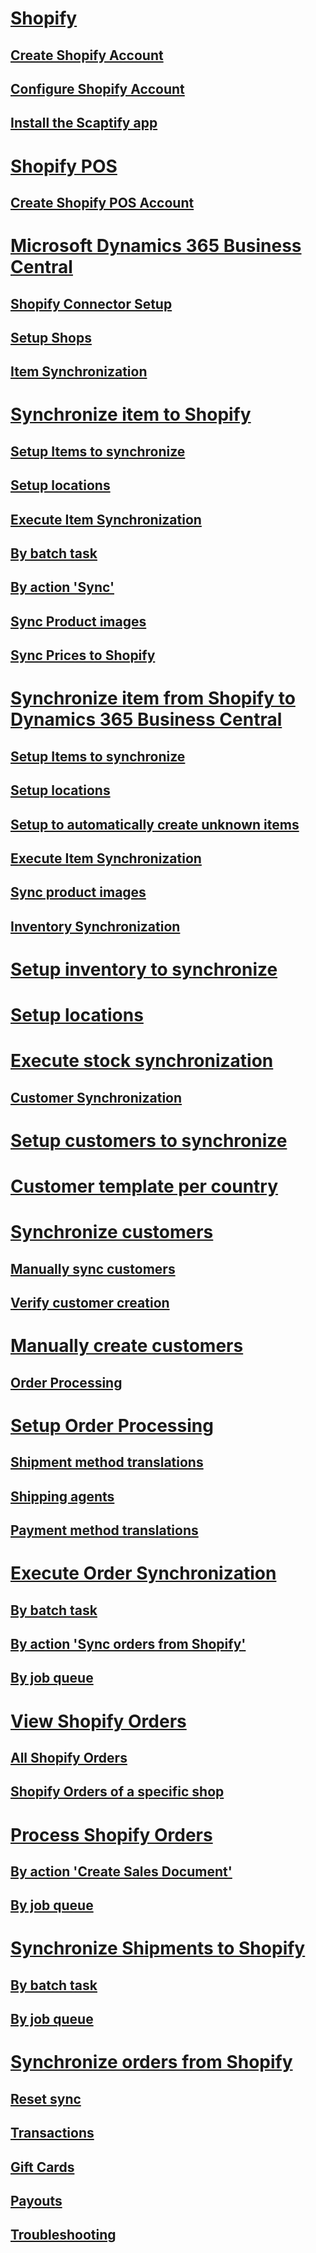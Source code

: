 ﻿# [Shopify](shopify.md)
## [Create Shopify Account](shopify.md#create-shopify-account)
## [Configure Shopify Account](shopify.md#configure-shopify-account)
## [Install the Scaptify app](shopify.md#install-the-scaptify-app)
# [Shopify POS](shopify-pos.md)
## [Create Shopify POS Account](shopify-pos.md#create-shopify-pos-account)
# [Microsoft Dynamics 365 Business Central](microsoft-dynamics-365-business-central.md)
## [Shopify Connector Setup](microsoft-dynamics-365-business-central.md#shopify-connector-setup)
## [Setup Shops](microsoft-dynamics-365-business-central.md#setup-shops)
## [Item Synchronization](microsoft-dynamics-365-business-central.md#item-synchronization)
# [Synchronize item to Shopify](synchronize-item-to-shopify.md)
## [Setup Items to synchronize](synchronize-item-to-shopify.md#setup-items-to-synchronize)
## [Setup locations](synchronize-item-to-shopify.md#setup-locations)
## [Execute Item Synchronization](synchronize-item-to-shopify.md#execute-item-synchronization)
## [By batch task](synchronize-item-to-shopify.md#by-batch-task)
## [By action 'Sync'](synchronize-item-to-shopify.md#by-action-sync)
## [Sync Product images](synchronize-item-to-shopify.md#sync-product-images)
## [Sync Prices to Shopify](synchronize-item-to-shopify.md#sync-prices-to-shopify)
# [Synchronize item from Shopify to Dynamics 365 Business Central](synchronize-item-from-shopify-to-dynamics-365-business-central.md)
## [Setup Items to synchronize](synchronize-item-from-shopify-to-dynamics-365-business-central.md#setup-items-to-synchronize)
## [Setup locations](synchronize-item-from-shopify-to-dynamics-365-business-central.md#setup-locations)
## [Setup to automatically create unknown items](synchronize-item-from-shopify-to-dynamics-365-business-central.md#setup-to-automatically-create-unknown-items)
## [Execute Item Synchronization](synchronize-item-from-shopify-to-dynamics-365-business-central.md#execute-item-synchronization)
## [Sync product images](synchronize-item-from-shopify-to-dynamics-365-business-central.md#sync-product-images)
## [Inventory Synchronization](synchronize-item-from-shopify-to-dynamics-365-business-central.md#inventory-synchronization)
# [Setup inventory to synchronize](setup-inventory-to-synchronize.md)
# [Setup locations](setup-locations.md)
# [Execute stock synchronization](execute-stock-synchronization.md)
## [Customer Synchronization](execute-stock-synchronization.md#customer-synchronization)
# [Setup customers to synchronize](setup-customers-to-synchronize.md)
# [Customer template per country](customer-template-per-country.md)
# [Synchronize customers](synchronize-customers.md)
## [Manually sync customers](synchronize-customers.md#manually-sync-customers)
## [Verify customer creation](synchronize-customers.md#verify-customer-creation)
# [Manually create customers](manually-create-customers.md)
## [Order Processing](manually-create-customers.md#order-processing)
# [Setup Order Processing](setup-order-processing.md)
## [Shipment method translations](setup-order-processing.md#shipment-method-translations)
## [Shipping agents](setup-order-processing.md#shipping-agents)
## [Payment method translations](setup-order-processing.md#payment-method-translations)
# [Execute Order Synchronization](execute-order-synchronization.md)
## [By batch task](execute-order-synchronization.md#by-batch-task)
## [By action 'Sync orders from Shopify'](execute-order-synchronization.md#by-action-sync-orders-from-shopify)
## [By job queue](execute-order-synchronization.md#by-job-queue)
# [View Shopify Orders](view-shopify-orders.md)
## [All Shopify Orders](view-shopify-orders.md#all-shopify-orders)
## [Shopify Orders of a specific shop](view-shopify-orders.md#shopify-orders-of-a-specific-shop)
# [Process Shopify Orders](process-shopify-orders.md)
## [By action 'Create Sales Document'](process-shopify-orders.md#by-action-create-sales-document)
## [By job queue](process-shopify-orders.md#by-job-queue)
# [Synchronize Shipments to Shopify](synchronize-shipments-to-shopify.md)
## [By batch task](synchronize-shipments-to-shopify.md#by-batch-task)
## [By job queue](synchronize-shipments-to-shopify.md#by-job-queue)
# [Synchronize orders from Shopify](synchronize-orders-from-shopify.md)
## [Reset sync](synchronize-orders-from-shopify.md#reset-sync)
## [Transactions](synchronize-orders-from-shopify.md#transactions)
## [Gift Cards](synchronize-orders-from-shopify.md#gift-cards)
## [Payouts](synchronize-orders-from-shopify.md#payouts)
## [Troubleshooting](synchronize-orders-from-shopify.md#troubleshooting)
